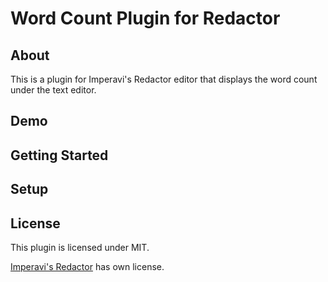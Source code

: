 # Word Count Plugin for Redactor

## About

This is a plugin for Imperavi's Redactor editor that displays the word count under the text editor.

## Demo

## Getting Started

## Setup

## License

This plugin is licensed under MIT. 

[Imperavi's Redactor](http://imperavi.com/redactor) has own license.